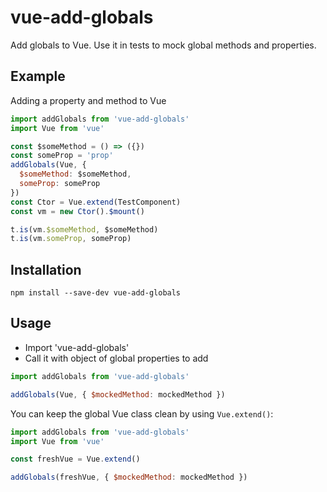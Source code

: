 # vue-add-globals

Add globals to Vue. Use it in tests to mock global methods and properties.

## Example

Adding a property and method to Vue

```js
import addGlobals from 'vue-add-globals'
import Vue from 'vue'

const $someMethod = () => ({})
const someProp = 'prop'
addGlobals(Vue, {
  $someMethod: $someMethod,
  someProp: someProp
})
const Ctor = Vue.extend(TestComponent)
const vm = new Ctor().$mount()

t.is(vm.$someMethod, $someMethod)
t.is(vm.someProp, someProp)
```

## Installation

```shell
npm install --save-dev vue-add-globals
```

## Usage

* Import 'vue-add-globals'
* Call it with object of global properties to add

```js
import addGlobals from 'vue-add-globals'

addGlobals(Vue, { $mockedMethod: mockedMethod })
```

You can keep the global Vue class clean by using `Vue.extend()`:

```js
import addGlobals from 'vue-add-globals'
import Vue from 'vue'

const freshVue = Vue.extend()

addGlobals(freshVue, { $mockedMethod: mockedMethod })
```